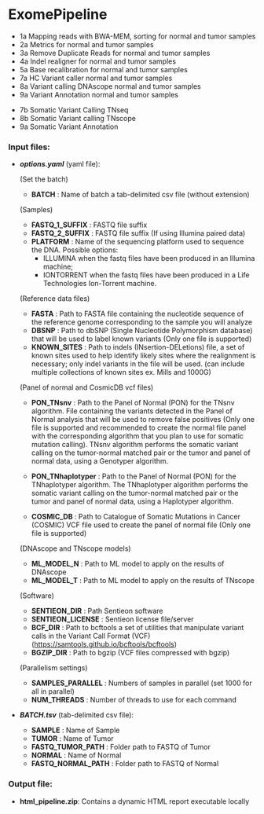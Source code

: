 # ExomePipeline

- 1a Mapping reads with BWA-MEM, sorting for normal and tumor samples
- 2a Metrics for normal and tumor samples
- 3a Remove Duplicate Reads for normal and tumor samples
- 4a Indel realigner for normal and tumor samples
- 5a Base recalibration for normal and tumor samples
- 7a HC Variant caller normal and tumor samples
- 8a Variant calling DNAscope normal and tumor samples
- 9a Variant Annotation normal and tumor samples
<!-- -->
- 7b Somatic Variant Calling TNseq
- 8b Somatic Variant calling TNscope
- 9a Somatic Variant Annotation

### Input files:
- ***options.yaml*** (yaml file): 

    (Set the batch)
	- **BATCH** : Name of batch a tab-delimited csv file (without extension)

    (Samples)
	- **FASTQ_1_SUFFIX** : FASTQ file suffix
	- **FASTQ_2_SUFFIX** : FASTQ file suffix (If using Illumina paired data)
	- **PLATFORM** : Name of the sequencing platform used to sequence the DNA. Possible options:
        - ILLUMINA when the fastq files have been produced in an Illumina machine;
        - IONTORRENT when the fastq files have been produced in a Life Technologies Ion-Torrent machine.

    (Reference data files)
	- **FASTA** : Path to FASTA file containing the nucleotide sequence of the reference genome corresponding to the sample you will analyze  
	- **DBSNP** : Path to dbSNP (Single Nucleotide Polymorphism database) that will be used to label known variants (Only one file is supported)
    - **KNOWN_SITES** : Path to indels (INsertion-DELetions) file, a set of known sites used to help identify likely sites where the realignment is necessary; only indel variants in the file will be used.  (can include multiple collections of known sites ex. Mills and 1000G)

    (Panel of normal and CosmicDB vcf files)
	- **PON_TNsnv** : Path to the Panel of Normal (PON) for the TNsnv algorithm. File containing the variants detected in the Panel of Normal analysis that will be used to remove false positives (Only one file is supported and recommended to create the normal file panel with the corresponding algorithm that you plan to use for somatic mutation calling). TNsnv algorithm performs the somatic variant calling on the tumor-normal matched pair or the tumor and panel of normal data, using a Genotyper algorithm.
	- **PON_TNhaplotyper** : Path to the Panel of Normal (PON) for the TNhaplotyper algorithm. The TNhaplotyper algorithm performs the somatic variant calling on the tumor-normal matched pair or the tumor and panel of normal data, using a Haplotyper algorithm.
    
	- **COSMIC_DB** : Path to Catalogue of Somatic Mutations in Cancer (COSMIC) VCF file used to create the panel of normal file (Only one file is supported)  

    (DNAscope and TNscope models)
	- **ML_MODEL_N** : Path to ML model to apply on the results of DNAscope
	- **ML_MODEL_T** : Path to ML model to apply on the results of TNscope 

    (Software)
	- **SENTIEON_DIR** : Path Sentieon software 
	- **SENTIEON_LICENSE** : Sentieon license file/server
	- **BCF_DIR** : Path to bcftools a set of utilities that manipulate variant calls in the Variant Call Format (VCF) (https://samtools.github.io/bcftools/bcftools)
	- **BGZIP_DIR** : Path to bgzip (VCF files compressed with bgzip)

    (Parallelism settings)
	- **SAMPLES_PARALLEL** : Numbers of samples in parallel (set 1000 for all in parallel)
	- **NUM_THREADS** : Number of threads to use for each command
 
- ***BATCH.tsv*** (tab-delimited csv file): 
	- **SAMPLE** : Name of Sample
	- **TUMOR** : Name of Tumor
	- **FASTQ_TUMOR_PATH** : Folder path to FASTQ of Tumor
	- **NORMAL** : Name of Normal
	- **FASTQ_NORMAL_PATH** : Folder path to FASTQ of Normal

### Output file:
- **html_pipeline.zip**: Contains a dynamic HTML report executable locally